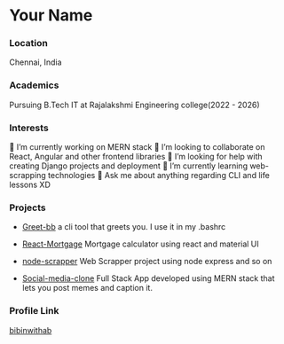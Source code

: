 # Your Name

### Location

Chennai, India

### Academics

Pursuing B.Tech IT at Rajalakshmi Engineering college(2022 - 2026)

### Interests

🔭 I’m currently working on MERN stack
👯 I’m looking to collaborate on React, Angular and other frontend libraries
🤝 I’m looking for help with creating Django projects and deployment
🌱 I’m currently learning web-scrapping technologies
💬 Ask me about anything regarding CLI and life lessons XD


### Projects

- [Greet-bb](https://github.com/bibinwithab/greet-bb) a cli tool that greets you. I use it in my .bashrc

- [React-Mortgage](https://github.com/bibinwithab/react-mortgage) Mortgage calculator using react and material UI

- [node-scrapper](https://github.com/bibinwithab/node-scrapper) Web Scrapper project using node express and so on

- [Social-media-clone](https://github.com/bibinwithab/Social-media-clone) Full Stack App developed using MERN stack that lets you post memes and caption it.

### Profile Link

[bibinwithab](https://github.com/bibinwithab)